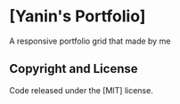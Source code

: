 # [Yanin's Portfolio]
A responsive portfolio grid that made by me


## Copyright and License

Code released under the [MIT] license.
